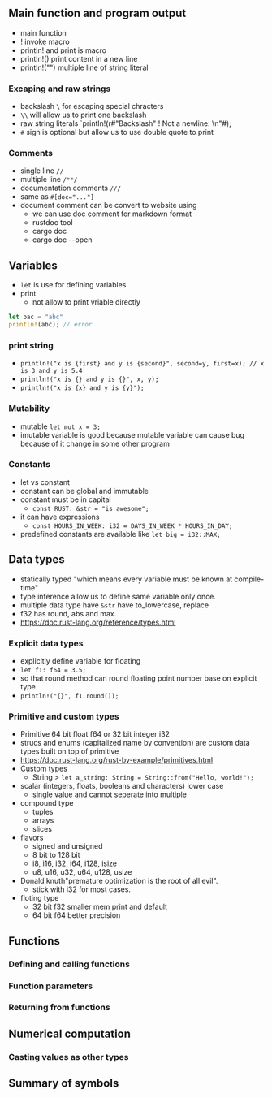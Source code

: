 ## Main function and program output
- main function
- ! invoke macro
- println! and print is macro
- println!() print content in a new line
- println!("") multiple line of string literal
### Excaping and raw strings
- backslash `\` for escaping special chracters
- `\\` will allow us to print one backslash
- raw string literals `println!(r#"Backslash" \! Not a newline: \n"#);
- `#` sign is optional but allow us to use double quote to print
### Comments
- single line `//`
- multiple line `/**/`
- documentation comments `///`
- same as `#[doc="..."]`
- document comment can be convert to website using
  - we can use doc comment for markdown format 
  - rustdoc tool
  - cargo doc
  - cargo doc --open
## Variables
- `let` is use for defining variables
- print
  - not allow to print vriable directly
```rust
let bac = "abc"
println!(abc); // error 
```
### print string
- `println!("x is {first} and y is {second}", second=y, first=x); // x is 3 and y is 5.4`
- `println!("x is {} and y is {}", x, y);`
- `println!("x is {x} and y is {y}");`

### Mutability
- mutable `let mut x = 3;`
- imutable variable is good because mutable variable can cause bug because of it change in some other program
### Constants
- let vs constant
- constant can be global and immutable
- constant must be in capital
  - `const RUST: &str = "is awesome";`
- it can have expressions
  - `const HOURS_IN_WEEK: i32 = DAYS_IN_WEEK * HOURS_IN_DAY;`
- predefined constants are available like `let big = i32::MAX;`

## Data types
- statically typed "which means every variable must be known at compile-time"
- type inference allow us to define same variable only once.
- multiple data type have `&str` have to_lowercase, replace
- f32 has round, abs and max.
- https://doc.rust-lang.org/reference/types.html
### Explicit data types
- explicitly define variable for floating
- `let f1: f64 = 3.5;`
- so that round method can round floating point number base on explicit type
- `println!("{}", f1.round());`
### Primitive and custom types
- Primitive 64 bit float f64 or 32 bit integer i32
- strucs and enums (capitalized name by convention) are custom data types built on top of primitive
- https://doc.rust-lang.org/rust-by-example/primitives.html
- Custom types
  - String > `let a_string: String = String::from("Hello, world!");`
- scalar (integers, floats, booleans and characters) lower case
  - single value and cannot seperate into multiple
- compound type
  - tuples
  - arrays
  - slices
- flavors
  - signed and unsigned
  - 8 bit to 128 bit
  - i8, i16, i32, i64, i128, isize
  - u8, u16, u32, u64, u128, usize
- Donald knuth"premature optimization is the root of all evil".
  - stick with i32 for most cases. 
- floting type
  - 32 bit f32 smaller mem print and default
  - 64 bit f64 better precision 

## Functions
### Defining and calling functions
### Function parameters
### Returning from functions

## Numerical computation
### Casting values as other types

## Summary of symbols
